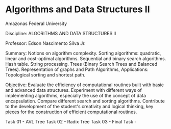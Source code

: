 # Algorithms and Data Structures II

Amazonas Federal University

Discipline: ALGORITHMS AND DATA STRUCTURES II

Professor: Edson Nascimento Silva Jr.

Summary: Notions on algorithm complexity. Sorting algorithms: quadratic, linear and cost-optimal algorithms. Sequential and binary search algorithms. Hash table. String processing. Trees (Binary Search Trees and Balanced Trees). Representation of graphs and Path Algorithms, Applications: Topological sorting and shortest path.

Objective: Evaluate the efficiency of computational routines built with basic and advanced data structures. Experiment with different ways of implementing algorithms, especially the use of the concept of data encapsulation. Compare different search and sorting algorithms. Contribute to the development of the student's creativity and logical thinking, key pieces for the construction of efficient computational routines.

Task 01 - AVL Tree 
Task 02 - Radix Tree
Task 03 - 
Final Task -
